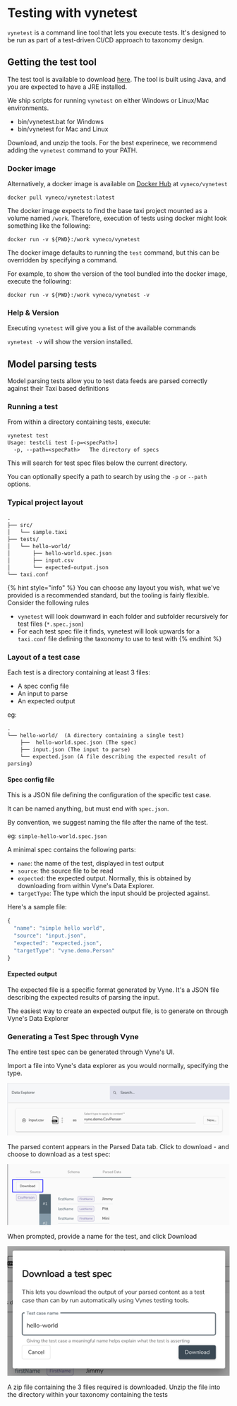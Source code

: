 # Testing with vynetest

`vynetest` is a command line  tool that lets you execute tests. It's designed to be run as part of a test-driven CI/CD approach to taxonomy design.

## Getting the test tool

The test tool is available to download [here](http://repo.vyne.co/testcli.html). The tool is built using Java, and you are expected to have a JRE installed.

We ship scripts for running `vynetest` on either Windows or Linux/Mac environments.

* bin/vynetest.bat for Windows
* bin/vynetest for Mac and Linux

Download, and unzip the tools. For the best experinece, we recommend adding the `vynetest` command to your PATH.

### Docker image

Alternatively, a docker image is available on [Docker Hub](https://hub.docker.com/r/vyneco/vynetest) at `vyneco/vynetest`

```text
docker pull vyneco/vynetest:latest
```

The docker image expects to find the base taxi project mounted as a volume named `/work`.  Therefore, execution of tests using docker might look something like the following:

```text
docker run -v ${PWD}:/work vyneco/vynetest
```

The docker image defaults to running the `test` command, but this can be overridden by specifying a command.

For example, to show the version of the tool bundled into the docker image, execute the following:

```text
docker run -v ${PWD}:/work vyneco/vynetest -v
```

### Help & Version

Executing `vynetest` will give you a list of the available commands

`vynetest -v` will show the version installed.

## Model parsing tests

Model parsing tests allow you to test data feeds are parsed correctly against their Taxi based definitions

### Running a test

From within a directory containing tests, execute:

```text
vynetest test
Usage: testcli test [-p=<specPath>]
  -p, --path=<specPath>   The directory of specs
```

This will search for test spec files below the current directory.

You can optionally specify a path to search by using the `-p` or `--path` options.

### Typical project layout

```text
.
├── src/
│   └── sample.taxi
├── tests/
│   └── hello-world/
│       ├── hello-world.spec.json
│       ├── input.csv
│       └── expected-output.json
└── taxi.conf
```

{% hint style="info" %}
You can choose any layout you wish, what we've provided is a recommended standard, but the tooling is fairly flexible. Consider the following rules

* `vynetest` will look downward in each folder and subfolder recursively for test files \(`*.spec.json`\)
* For each test spec file it finds, vynetest will look upwards for a `taxi.conf` file defining the taxonomy to use to test with
{% endhint %}

### Layout of a test case

Each test is a directory containing at least 3 files:

* A spec config file
* An input to parse
* An expected output

eg:

```text
.
└── hello-world/  (A directory containing a single test)
    ├──  hello-world.spec.json (The spec)
    ├── input.json (The input to parse)
    └── expected.json (A file describing the expected result of parsing)
```

#### Spec config file

This is a JSON file defining the configuration of the specific test case.

It can be named anything, but must end with `spec.json`.

By convention, we suggest naming the file after the name of the test.

eg: `simple-hello-world.spec.json`

A minimal spec contains the following parts:

* `name`: the name of the test, displayed in test output
* `source`: the source file to be read
* `expected`: the expected output.  Normally, this is obtained by downloading from within Vyne's Data Explorer.
* `targetType`: The type which the input should be projected against.

Here's a sample file:

```javascript
{
  "name": "simple hello world",
  "source": "input.json",
  "expected": "expected.json",
  "targetType": "vyne.demo.Person"
}
```

#### Expected output

The expected file is a specific format generated by Vyne. It's a JSON file describing the expected results of parsing the input.

The easiest way to create an expected output file, is to generate on through Vyne's Data Explorer

### Generating a Test Spec through Vyne

The entire test spec can be generated through Vyne's UI.

Import a file into Vyne's data explorer as you would normally, specifying the type.

![](.gitbook/assets/screenshot-from-2020-10-03-15-24-53.png)

The parsed content appears in the Parsed Data tab.  Click to download - and choose to download as a test spec:

![Click to download as a test spec](.gitbook/assets/2020-10-03_15-26.png)

When prompted, provide a name for the test, and click Download

![](.gitbook/assets/download-test-spec.png)

A zip file containing the 3 files required is downloaded.  Unzip the file into the directory within your taxonomy containing the tests


